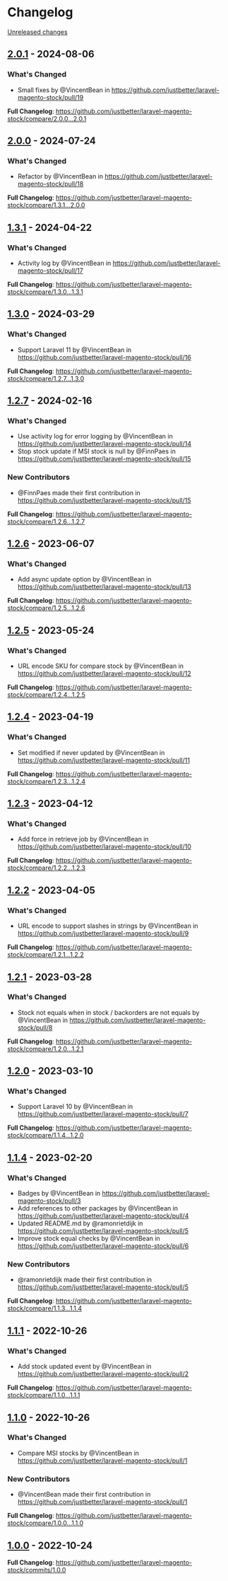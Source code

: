 # Changelog 

[Unreleased changes](https://github.com/justbetter/laravel-magento-stock/compare/2.0.1...main)
## [2.0.1](https://github.com/justbetter/laravel-magento-stock/releases/tag/2.0.1) - 2024-08-06

### What's Changed
* Small fixes by @VincentBean in https://github.com/justbetter/laravel-magento-stock/pull/19


**Full Changelog**: https://github.com/justbetter/laravel-magento-stock/compare/2.0.0...2.0.1

## [2.0.0](https://github.com/justbetter/laravel-magento-stock/releases/tag/2.0.0) - 2024-07-24

### What's Changed
* Refactor by @VincentBean in https://github.com/justbetter/laravel-magento-stock/pull/18


**Full Changelog**: https://github.com/justbetter/laravel-magento-stock/compare/1.3.1...2.0.0

## [1.3.1](https://github.com/justbetter/laravel-magento-stock/releases/tag/1.3.1) - 2024-04-22

### What's Changed
* Activity log by @VincentBean in https://github.com/justbetter/laravel-magento-stock/pull/17


**Full Changelog**: https://github.com/justbetter/laravel-magento-stock/compare/1.3.0...1.3.1

## [1.3.0](https://github.com/justbetter/laravel-magento-stock/releases/tag/1.3.0) - 2024-03-29

### What's Changed
* Support Laravel 11 by @VincentBean in https://github.com/justbetter/laravel-magento-stock/pull/16


**Full Changelog**: https://github.com/justbetter/laravel-magento-stock/compare/1.2.7...1.3.0

## [1.2.7](https://github.com/justbetter/laravel-magento-stock/releases/tag/1.2.7) - 2024-02-16

### What's Changed
* Use activity log for error logging by @VincentBean in https://github.com/justbetter/laravel-magento-stock/pull/14
* Stop stock update if MSI stock is null by @FinnPaes in https://github.com/justbetter/laravel-magento-stock/pull/15

### New Contributors
* @FinnPaes made their first contribution in https://github.com/justbetter/laravel-magento-stock/pull/15

**Full Changelog**: https://github.com/justbetter/laravel-magento-stock/compare/1.2.6...1.2.7

## [1.2.6](https://github.com/justbetter/laravel-magento-stock/releases/tag/1.2.6) - 2023-06-07

### What's Changed
* Add async update option by @VincentBean in https://github.com/justbetter/laravel-magento-stock/pull/13


**Full Changelog**: https://github.com/justbetter/laravel-magento-stock/compare/1.2.5...1.2.6

## [1.2.5](https://github.com/justbetter/laravel-magento-stock/releases/tag/1.2.5) - 2023-05-24

### What's Changed
* URL encode SKU for compare stock by @VincentBean in https://github.com/justbetter/laravel-magento-stock/pull/12


**Full Changelog**: https://github.com/justbetter/laravel-magento-stock/compare/1.2.4...1.2.5

## [1.2.4](https://github.com/justbetter/laravel-magento-stock/releases/tag/1.2.4) - 2023-04-19

### What's Changed
* Set modified if never updated by @VincentBean in https://github.com/justbetter/laravel-magento-stock/pull/11


**Full Changelog**: https://github.com/justbetter/laravel-magento-stock/compare/1.2.3...1.2.4

## [1.2.3](https://github.com/justbetter/laravel-magento-stock/releases/tag/1.2.3) - 2023-04-12

### What's Changed
* Add force in retrieve job by @VincentBean in https://github.com/justbetter/laravel-magento-stock/pull/10


**Full Changelog**: https://github.com/justbetter/laravel-magento-stock/compare/1.2.2...1.2.3

## [1.2.2](https://github.com/justbetter/laravel-magento-stock/releases/tag/1.2.2) - 2023-04-05

### What's Changed
* URL encode to support slashes in strings by @VincentBean in https://github.com/justbetter/laravel-magento-stock/pull/9


**Full Changelog**: https://github.com/justbetter/laravel-magento-stock/compare/1.2.1...1.2.2

## [1.2.1](https://github.com/justbetter/laravel-magento-stock/releases/tag/1.2.1) - 2023-03-28

### What's Changed
* Stock not equals when in stock / backorders are not equals by @VincentBean in https://github.com/justbetter/laravel-magento-stock/pull/8


**Full Changelog**: https://github.com/justbetter/laravel-magento-stock/compare/1.2.0...1.2.1

## [1.2.0](https://github.com/justbetter/laravel-magento-stock/releases/tag/1.2.0) - 2023-03-10

### What's Changed
* Support Laravel 10 by @VincentBean in https://github.com/justbetter/laravel-magento-stock/pull/7


**Full Changelog**: https://github.com/justbetter/laravel-magento-stock/compare/1.1.4...1.2.0

## [1.1.4](https://github.com/justbetter/laravel-magento-stock/releases/tag/1.1.4) - 2023-02-20

### What's Changed
* Badges by @VincentBean in https://github.com/justbetter/laravel-magento-stock/pull/3
* Add references to other packages by @VincentBean in https://github.com/justbetter/laravel-magento-stock/pull/4
* Updated README.md by @ramonrietdijk in https://github.com/justbetter/laravel-magento-stock/pull/5
* Improve stock equal checks by @VincentBean in https://github.com/justbetter/laravel-magento-stock/pull/6

### New Contributors
* @ramonrietdijk made their first contribution in https://github.com/justbetter/laravel-magento-stock/pull/5

**Full Changelog**: https://github.com/justbetter/laravel-magento-stock/compare/1.1.3...1.1.4

## [1.1.1](https://github.com/justbetter/laravel-magento-stock/releases/tag/1.1.1) - 2022-10-26

### What's Changed
* Add stock updated event by @VincentBean in https://github.com/justbetter/laravel-magento-stock/pull/2


**Full Changelog**: https://github.com/justbetter/laravel-magento-stock/compare/1.1.0...1.1.1

## [1.1.0](https://github.com/justbetter/laravel-magento-stock/releases/tag/1.1.0) - 2022-10-26

### What's Changed
* Compare MSI stocks by @VincentBean in https://github.com/justbetter/laravel-magento-stock/pull/1

### New Contributors
* @VincentBean made their first contribution in https://github.com/justbetter/laravel-magento-stock/pull/1

**Full Changelog**: https://github.com/justbetter/laravel-magento-stock/compare/1.0.0...1.1.0

## [1.0.0](https://github.com/justbetter/laravel-magento-stock/releases/tag/1.0.0) - 2022-10-24

**Full Changelog**: https://github.com/justbetter/laravel-magento-stock/commits/1.0.0

